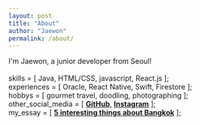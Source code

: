 ```yaml
---
layout: post
title: "About"
author: "Jaewon"
permalink: /about/
---
```


I'm Jaewon, a junior developer from Seoul!<br/><br/>
skills = [ Java, HTML/CSS, javascript, React.js ];<br/>
experiences = [ Oracle, React Native, Swift, Firestore ];<br/>
hobbys = [ gourmet travel, doodling, photographing ];<br/>
other_social_media = [ **[GitHub]**, **[Instagram]** ];<br/>
my_essay = [ **[5 interesting things about Bangkok]** ];<br/>



[GitHub]: https://github.com/woniyoon
[Instagram]:   https://www.instagram.com/yoonj1i/
[5 interesting things about Bangkok]: https://brunch.co.kr/@airbnb/63

